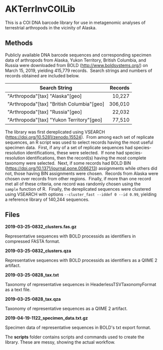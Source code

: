 # AKTerrInvCOILib
This is a COI DNA barcode library for use in metagenomic analyses of terrestrial arthropods in the vicinity of Alaska.
## Methods
Publicly available DNA barcode sequences and corresponding specimen data of arthropods from Alaska, Yukon Territory, British Columbia, and Russia were downloaded from BOLD (<http://www.boldsystems.org/>) on March 15, 2019, yielding 415,779 records.  Search strings and numbers of records obtained are included below.

| Search String                             | Records |
| ----------------------------------------- | -------:|
| "Arthropoda"[tax] "Alaska"[geo]           |  10,227 |
| "Arthropoda"[tax] "British Columbia"[geo] | 306,010 |
| "Arthropoda"[tax] "Russia"[geo]           |  22,032 |
| "Arthropoda"[tax] "Yukon Territory"[geo]  |  77,510 |

The library was first dereplicated using VSEARCH (<https://doi.org/10.5281/zenodo.15524>).  From among each set of replicate sequences, an R script was used to select records having the most useful specimen data.  First, if any of a set of replicate sequences had species-resolution identifications, these were selected.  If none had species-resolution identifications, then the record(s) having the most complete taxonomy were selected.  Next, if some records had BOLD BIN (<https://doi.org/10.1371/journal.pone.0066213>) assignments while others did not, those having BIN assignments were chosen.  Records from Alaska were chosen over records from other regions.  Finally, if more than one record met all of these criteria, one record was randomly chosen using the `sample` function of R.  Finally, the dereplicated sequences were clustered using VSEARCH with options `--cluster_fast --iddef 0 --id 0.99`, yielding a reference library of 140,244 sequences.

## Files

**2019-03-25-0832_clusters.fas.gz**

Representative sequences with BOLD processids as identifiers in compressed FASTA format.  

**2019-03-25-0832_clusters.qza**

Representative sequences with BOLD processids as identifiers as a QIIME 2 artifact.

**2019-03-25-0828_tax.txt**

Taxonomy of representative sequences in HeaderlessTSVTaxonomyFormat as a text file.

**2019-03-25-0828_tax.qza**

Taxonomy of representative sequences as a QIIME 2 artifact.

**2019-04-19-1122_specimen_data.txt.gz**

Specimen data of representative sequences in BOLD's txt export format.

The **scripts** folder contains scripts and commands used to create the library.  These are messy, showing the actual workflow.
